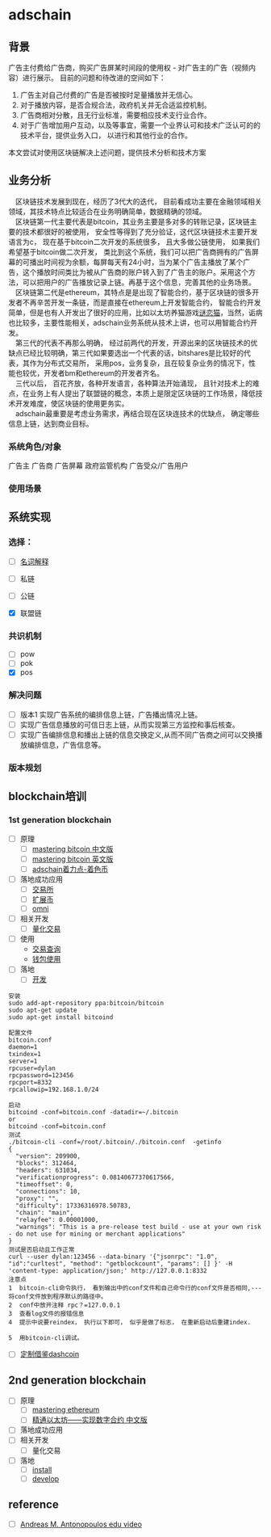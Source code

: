 # adschain

## 背景
   
   广告主付费给广告商，购买广告屏某时间段的使用权 - 对广告主的广告（视频内容）进行展示。 
   目前的问题和待改进的空间如下： 
   1. 广告主对自己付费的广告是否被按时足量播放并无信心。
   2. 对于播放内容，是否合规合法，政府机关并无合适监控机制。
   3. 广告商相对分散，且无行业标准，需要相应技术支行业合作。
   4. 对于广告增加用户互动，以及等事宜，需要一个业界认可和技术广泛认可的的技术平台，提供业务入口， 以进行和其他行业的合作。
   
   本文尝试对使用区块链解决上述问题，提供技术分析和技术方案 
## 业务分析
  &emsp;区块链技术发展到现在，经历了3代大的迭代， 目前看成功主要在金融领域相关领域，其技术特点比较适合在业务明确简单，数据精确的领域。  
  &emsp;区块链第一代主要代表是bitcoin，其业务主要是多对多的转账记录，区块链主要的技术都很好的被使用， 安全性等得到了充分验证，这代区块链技术主要开发语言为c， 现在基于bitcoin二次开发的系统很多， 且大多做公链使用， 如果我们希望基于bitcoin做二次开发， 类比到这个系统，我们可以把广告商拥有的广告屏幕的可播出时间视为余额，每屏每天有24小时，当为某个广告主播放了某个广告，这个播放时间类比为被从广告商的账户转入到了广告主的账户。采用这个方法，可以把用户的广告播放记录上链。再基于这个信息，完善其他的业务场景。  
  &emsp;区块链第二代是ethereum，其特点是是出现了智能合约，基于区块链的很多开发者不再辛苦开发一条链，而是直接在ethereum上开发智能合约， 智能合约开发简单，但是也有人开发出了很好的应用，比如以太坊养猫游戏[谜恋猫](https://zh.wikipedia.org/wiki/%E8%AC%8E%E6%88%80%E8%B2%93)，当然，诟病也比较多，主要性能相关，adschain业务系统从技术上讲，也可以用智能合约开发。  
  &emsp;第三代的代表不再那么明确， 经过前两代的开发，开源出来的区块链技术的优缺点已经比较明确，第三代如果要选出一个代表的话，bitshares是比较好的代表，其作为分布式交易所， 采用pos，业务复杂，且在较复杂业务的情况下，性能也较优，开发者bm和ethereum的开发者齐名。  
  &emsp;三代以后， 百花齐放，各种开发语言，各种算法开始涌现， 且针对技术上的难点，在业务上有人提出了联盟链的概念，本质上是限定区块链的工作场景，降低技术开发难度，使区块链的使用更务实。  
  &emsp;adschain最重要是考虑业务需求，再结合现在区块连技术的优缺点， 确定哪些信息上链，达到商业目标。  
   
### 系统角色/对象 
   广告主
   广告商
   广告屏幕
   政府监管机构
   广告受众/广告用户
### 使用场景
   
   
   
   
## 系统实现
### 选择：
- [ ] [名词解释 ](https://zhuanlan.zhihu.com/p/34006465)
- [ ] 私链
- [ ] 公链
- [x] 联盟链


### 共识机制
- [ ] pow
- [ ] pok
- [x] pos

### 解决问题
- [ ] 版本1 实现广告系统的编排信息上链，广告播出情况上链。
- [ ] 实现广告信息播放的可信日志上链，从而实现第三方监控和事后核查。
- [ ] 实现广告编排信息和播出上链的信息交换定义,从而不同广告商之间可以交换播放编排信息，广告信息等。

### 版本规划

## blockchain培训
### 1st generation blockchain
- [ ] 原理
  - [ ] [mastering bitcoin 中文版](http://ibloodline.com/articles/2018/01/26/master-bitcoin.html)
  - [ ] [mastering bitcoin 英文版](https://github.com/bitcoinbook/bitcoinbook)
  - [ ] [adschain着力点-着色币](http://ibloodline.com/assets/master-bitcoin/ch12.html)
- [ ] 落地成功应用
  - [ ] [交易所](https://www.feixiaohao.com/exchange/)
  - [ ] [扩展币](https://www.feixiaohao.com/)
  - [ ] [omni](https://app.yinxiang.com/Home.action?_sourcePage=sc8pdVOCYjXiMUD9T65RG_YvRLZ-1eYO3fqfqRu0fynRL_1nukNa4gH1t86pc1SP&__fp=1dJKortJzkQ3yWPvuidLz-TPR6I9Jhx8&hpts=1587343575663&showSwitchService=true&usernameImmutable=false&login=&login=%E7%99%BB%E5%BD%95&login=true&username=158911947%40qq.com&hptsh=II1Q%2Bos7OjfVeoexfruwEzDxKMs%3D#n=a15f9c8f-fbd9-4deb-a623-b192357ede84&s=s58&ses=4&sh=2&sds=5&)
- [ ] 相关开发
  - [ ] [量化交易](https://gitlab.com/jiaolifeng/bitup-bp10)
- [ ] 使用
  - [交易查询](https://www.blockchain.com/explorer)
  - [钱包使用](https://www.youtube.com/watch?v=YN2Vyu9RupU)
- [ ] 落地
  - [ ] [开发]()
```
安装
sudo add-apt-repository ppa:bitcoin/bitcoin
sudo apt-get update
sudo apt-get install bitcoind

配置文件
bitcoin.conf
daemon=1
txindex=1
server=1
rpcuser=dylan
rpcpassword=123456
rpcport=8332
rpcallowip=192.168.1.0/24

启动
bitcoind -conf=bitcoin.conf -datadir=~/.bitcoin
or
bitcoind -conf=bitcoin.conf
测试
./bitcoin-cli -conf=/root/.bitcoin/./bitcoin.conf  -getinfo
{
  "version": 209900,
  "blocks": 312464,
  "headers": 631034,
  "verificationprogress": 0.08140677370617566,
  "timeoffset": 0,
  "connections": 10,
  "proxy": "",
  "difficulty": 17336316978.50783,
  "chain": "main",
  "relayfee": 0.00001000,
  "warnings": "This is a pre-release test build - use at your own risk - do not use for mining or merchant applications"
}
测试是否启动且工作正常
curl --user dylan:123456 --data-binary '{"jsonrpc": "1.0", "id":"curltest", "method": "getblockcount", "params": [] }' -H 'content-type: application/json;' http://127.0.0.1:8332 
注意点
1  bitcoin-cli命令执行， 看到输出中的conf文件和自己命令行的conf文件是否相同,---将conf文件放到程序默认的路径中。
2  conf中放开注释 rpc？=127.0.0.1
3  查看log文件的报错信息
4  提示中说要reindex， 执行以下即可， 似乎是做了标志， 在重新启动后重建index.

5  用bitcoin-cli调试。
```

  - [ ] [定制借鉴dashcoin](https://github.com/dashpay/dash)


## 2nd generation blockchain
- [ ] 原理
  - [ ] [mastering ethereum ](https://github.com/ethereumbook/ethereumbook)
  - [ ] [精通以太坊——实现数字合约 中文版](https://github.com/inoutcode/ethereum_book)
- [ ] 落地成功应用
- [ ] 相关开发
  - [ ] 量化交易
- [ ] 落地
  - [ ] [install](https://app.yinxiang.com/Home.action?_sourcePage=sc8pdVOCYjXiMUD9T65RG_YvRLZ-1eYO3fqfqRu0fynRL_1nukNa4gH1t86pc1SP&__fp=1dJKortJzkQ3yWPvuidLz-TPR6I9Jhx8&hpts=1587343575663&showSwitchService=true&usernameImmutable=false&login=&login=%E7%99%BB%E5%BD%95&login=true&username=158911947%40qq.com&hptsh=II1Q%2Bos7OjfVeoexfruwEzDxKMs%3D#n=c388de01-f135-4051-b73d-b1025a914e07&s=s58&ses=4&sh=2&sds=5&)
  - [ ] [develop]()
## reference
- [ ] [Andreas M. Antonopoulos edu video](https://www.youtube.com/aantonop) 




